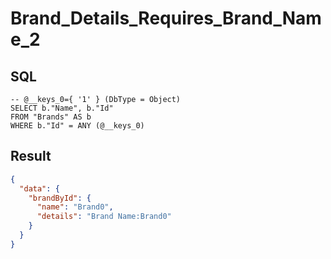 # Brand_Details_Requires_Brand_Name_2

## SQL

```text
-- @__keys_0={ '1' } (DbType = Object)
SELECT b."Name", b."Id"
FROM "Brands" AS b
WHERE b."Id" = ANY (@__keys_0)
```

## Result

```json
{
  "data": {
    "brandById": {
      "name": "Brand0",
      "details": "Brand Name:Brand0"
    }
  }
}
```

